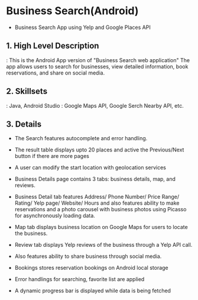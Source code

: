 # Business Search(Android)
- Business Search App using Yelp and Google Places API

## 1. High Level Description
: This is the Android App version of "Business Search web application" 
The app allows users to search for businesses, view detailed information, book reservations, and share on social media. 

## 2. Skillsets
: Java, Android Studio
: Google Maps API, Google Serch Nearby API, etc.

## 3. Details
- The Search features autocomplete and error handling. 
- The result table displays upto 20 places and active the Previous/Next button if there are more pages
- A user can modify the start location with geolocation services <br />

- Business Details page contains 3 tabs: business details, map, and reviews. 
- Business Detail tab features Address/ Phone Number/ Price Range/ Rating/ Yelp page/ Website/ Hours and also features ability to make reservations and a photo carousel with business photos using Picasso for asynchronously loading data. 
- Map tab displays business location on Google Maps for users to locate the business. 
- Review tab displays Yelp reviews of the business through a Yelp API call. 
- Also features ability to share business through social media. 

- Bookings stores reservation bookings on Android local storage

- Error handlings for searching, favorite list are applied
- A dynamic progress bar is displayed while data is being fetched

